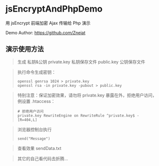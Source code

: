 # jsEncryptAndPhpDemo

用 jsEncrypt 前端加密 Ajax 传输给 Php 演示

Demo Author: https://github.com/Zneiat

## 演示使用方法

>生成 私钥&公钥
private.key 私钥保存文件
public.key 公钥保存文件

>执行命令生成密钥：<pre><code>openssl genrsa 1024 > private.key
openssl rsa -in private.key -pubout > public.key</code></pre>

>特别注意：保证加密效果，请勿将 private.key 暴露在外，拒绝用户访问，例设置 .htaccess：<pre><code># 拒绝用户访问 private.key
RewriteEngine on
RewriteRule ^private\.key$ - [R=404,L]</code></pre>

>浏览器控制台执行 <pre><code>send("Message")</code></pre>

> 查看效果 sendData.txt
 <div class="footer">
 
> 其它的自己看代码去折腾...